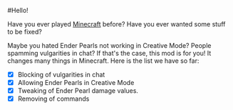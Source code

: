 #Hello!

Have you ever played [Minecraft](http://minecraft.net) before? Have you ever wanted some stuff to be fixed?

Maybe you hated Ender Pearls not working in Creative Mode? People spamming vulgarities in chat? If that's the case, this mod is for you!
It changes many things in Minecraft.
Here is the list we have so far:

- [x] Blocking of vulgarities in chat
- [x] Allowing Ender Pearls in Creative Mode
- [x] Tweaking of Ender Pearl damage values.
- [x] Removing of commands